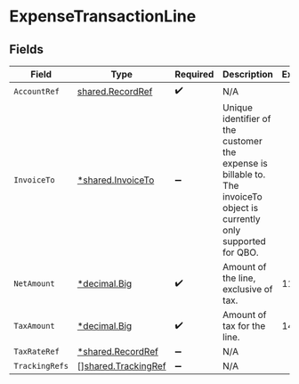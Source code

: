 # ExpenseTransactionLine


## Fields

| Field                                                                                                                   | Type                                                                                                                    | Required                                                                                                                | Description                                                                                                             | Example                                                                                                                 |
| ----------------------------------------------------------------------------------------------------------------------- | ----------------------------------------------------------------------------------------------------------------------- | ----------------------------------------------------------------------------------------------------------------------- | ----------------------------------------------------------------------------------------------------------------------- | ----------------------------------------------------------------------------------------------------------------------- |
| `AccountRef`                                                                                                            | [shared.RecordRef](../../../pkg/models/shared/recordref.md)                                                             | :heavy_check_mark:                                                                                                      | N/A                                                                                                                     |                                                                                                                         |
| `InvoiceTo`                                                                                                             | [*shared.InvoiceTo](../../../pkg/models/shared/invoiceto.md)                                                            | :heavy_minus_sign:                                                                                                      | Unique identifier of the customer the expense is billable to. The invoiceTo object is currently only supported for QBO. |                                                                                                                         |
| `NetAmount`                                                                                                             | [*decimal.Big](https://pkg.go.dev/github.com/ericlagergren/decimal#Big)                                                 | :heavy_check_mark:                                                                                                      | Amount of the line, exclusive of tax.                                                                                   | 110.42                                                                                                                  |
| `TaxAmount`                                                                                                             | [*decimal.Big](https://pkg.go.dev/github.com/ericlagergren/decimal#Big)                                                 | :heavy_check_mark:                                                                                                      | Amount of tax for the line.                                                                                             | 14.43                                                                                                                   |
| `TaxRateRef`                                                                                                            | [*shared.RecordRef](../../../pkg/models/shared/recordref.md)                                                            | :heavy_minus_sign:                                                                                                      | N/A                                                                                                                     |                                                                                                                         |
| `TrackingRefs`                                                                                                          | [][shared.TrackingRef](../../../pkg/models/shared/trackingref.md)                                                       | :heavy_minus_sign:                                                                                                      | N/A                                                                                                                     |                                                                                                                         |